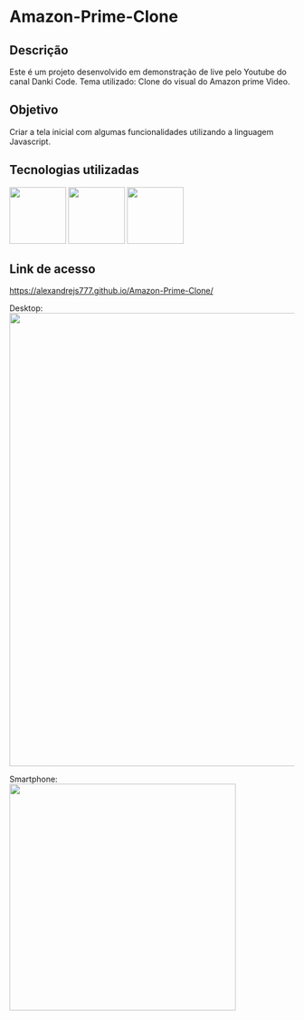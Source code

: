 # Amazon-Prime-Clone

<h2>Descrição</h2>

  Este é um projeto desenvolvido em demonstração de live pelo Youtube do canal Danki Code. Tema utilizado:
  Clone do visual do Amazon prime Video.

<h2>Objetivo</h2>

  Criar a tela inicial com algumas funcionalidades utilizando a linguagem Javascript.

<h2>Tecnologias utilizadas</h2>

  <img width="100px" src="https://user-images.githubusercontent.com/85634326/129466078-52ab8e30-b728-4c3e-99f6-1f11ed42ecd6.png"> <img width="100px" src="https://user-images.githubusercontent.com/85634326/129466080-01002450-b2d7-4a54-a076-92c30b256f6f.png"> <img width="100px" src="https://user-images.githubusercontent.com/85634326/129466286-2b64b448-38b2-4e09-a06a-3eb0b5e5b662.png">
 
<h2>Link de acesso</h2>

  <a href="https://alexandrejs777.github.io/Projeto_MusicPlayer/">https://alexandrejs777.github.io/Amazon-Prime-Clone/</a>
  
  Desktop: <br>
  <img width="800px" src="https://user-images.githubusercontent.com/85634326/134601954-7fc81440-6782-4a02-b3fd-62d6a01d1082.png">
  
  Smartphone: <br>
  <img width="400px" src="https://user-images.githubusercontent.com/85634326/134601983-dd36cf25-e325-4687-8dd2-5d3e6df8ca8a.png">
  
